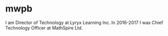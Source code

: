# mwpb

 I am Director of Technology at Lyryx Learning Inc. In 2016-2017 I was Chief Technology Officer at MathSpire Ltd.
